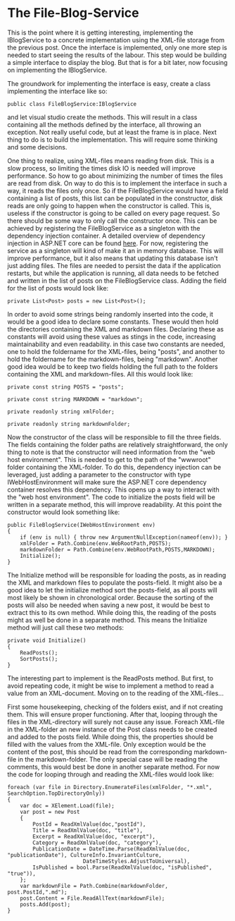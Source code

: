 # The File-Blog-Service

This is the point where it is getting interesting, implementing the IBlogService to a concrete implementation using the XML-file storage from the previous post. Once the interface is implemented, only one more step is needed to start seeing the results of the labour. This step would be building a simple interface to display the blog. But that is for a bit later, now focusing on implementing the IBlogService.

The groundwork for implementing the interface is easy, create a class implementing the interface like so:

```
public class FileBlogService:IBlogService
```

and let visual studio create the methods. This will result in a class containing all the methods defined by the interface, all throwing an exception. Not really useful code, but at least the frame is in place. Next thing to do is to build the implementation. This will require some thinking and some decisions.

One thing to realize, using XML-files means reading from disk. This is a slow process, so limiting the times disk IO is needed will improve performance. So how to go about minimizing the number of times the files are read from disk. On way to do this is to implement the interface in such a way, it reads the files only once. So if the FileBlogService would have a field containing a list of posts, this list can be populated in the constructor, disk reads are only going to happen when the constructor is called. This is, useless if the constructor is going to be called on every page request. So there should be some way to only call the constructor once. This can be achieved by registering the FileBlogService as a singleton with the dependency injection container. A detailed overview of dependency injection in ASP.NET core can be found [here](https://docs.microsoft.com/en-us/aspnet/core/fundamentals/dependency-injection?view=aspnetcore-6.0). For now, registering the service as a singleton will kind of make it an in memory database. This will improve performance, but it also means that updating this database isn't just adding files. The files are needed to persist the data if the application restarts, but while the application is running, all data needs to be fetched and written in the list of posts on the FileBlogService class. Adding the field for the list of posts would look like:

```
private List<Post> posts = new List<Post>();
```

In order to avoid some strings being randomly inserted into the code, it would be a good idea to declare some constants. These would then hold the directories containing the XML and markdown files. Declaring these as constants will avoid using these values as stings in the code, increasing maintainability and even readability. in this case two constants are needed, one to hold the foldername for the XML-files, being "posts", and another to hold the foldername for the markdown-files, being "markdown". Another good idea would be to keep two fields holding the full path to the folders containing the XML and markdown-files. All this would look like:

```
private const string POSTS = "posts";

private const string MARKDOWN = "markdown";

private readonly string xmlFolder;

private readonly string markdownFolder;
```

Now the constructor of the class will be responsible to fill the three fields. The fields containing the folder paths are relatively straightforward, the only thing to note is that the constructor will need information from the "web host environment". This is needed to get to the path of the "wwwroot" folder containing the XML-folder. To do this, dependency injection can be leveraged, just adding a parameter to the constructor with type IWebHostEnvironment will make sure the ASP.NET core dependency container resolves this dependency. This opens up a way to interact with the "web host environment". The code to initialize the posts field will be written in a separate method, this will improve readability. At this point the constructor would look something like:

```
public FileBlogService(IWebHostEnvironment env)
{
    if (env is null) { throw new ArgumentNullException(nameof(env)); }
    xmlFolder = Path.Combine(env.WebRootPath,POSTS);
    markdownFolder = Path.Combine(env.WebRootPath,POSTS,MARKDOWN);
    Initialize();
}
```

The Initialize method will be responsible for loading the posts, as in reading the XML and markdown files to populate the posts-field. It might also be a good idea to let the initialize method sort the posts-field, as all posts will most likely be shown in chronological order. Because the sorting of the posts will also be needed when saving a new post, it would be best to extract this to its own method. While doing this, the reading of the posts might as well be done in a separate method. This means the Initialize method will just call these two methods:

```
private void Initialize()
{
    ReadPosts();
    SortPosts();
}
```

The interesting part to implement is the ReadPosts method. But first, to avoid repeating code, it might be wise to implement a method to read a value from an XML-document. Moving on to the reading of the XML-files...

First some housekeeping, checking of the folders exist, and if not creating them. This will ensure proper functioning. After that, looping through the files in the XML-directory will surely not cause any issue.
Foreach XML-file in the XML-folder an new instance of the Post class needs to be created and added to the posts field. While doing this, the properties should be filled with the values from the XML-file. Only exception would be the content of the post, this should be read from the corresponding markdown-file in the markdown-folder. The only special case will be reading the comments, this would best be done in another separate method. For now the code for looping through and reading the XML-files would look like:

```
foreach (var file in Directory.EnumerateFiles(xmlFolder, "*.xml",       SearchOption.TopDirectoryOnly))
{
    var doc = XElement.Load(file);
    var post = new Post
    {
        PostId = ReadXmlValue(doc,"postId"),
        Title = ReadXmlValue(doc, "title"),
        Excerpt = ReadXmlValue(doc, "excerpt"),
        Category = ReadXmlValue(doc, "category"),
        PublicationDate = DateTime.Parse(ReadXmlValue(doc, "publicationDate"), CultureInfo.InvariantCulture,
                        DateTimeStyles.AdjustToUniversal),
        IsPublished = bool.Parse(ReadXmlValue(doc, "isPublished", "true")),
    };
    var markdownFile = Path.Combine(markdownFolder, post.PostId,".md");
    post.Content = File.ReadAllText(markdownFile);
    posts.Add(post);
}
```
